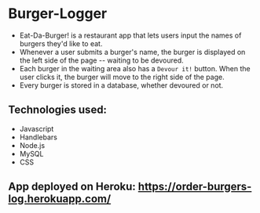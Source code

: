 # Burger-Logger

* Eat-Da-Burger! is a restaurant app that lets users input the names of burgers they'd like to eat.
* Whenever a user submits a burger's name, the burger is displayed on the left side of the page -- waiting to be devoured.
* Each burger in the waiting area also has a `Devour it!` button. When the user clicks it, the burger will move to the right side of the page.
* Every burger is stored in a database, whether devoured or not.

## Technologies used:

* Javascript
* Handlebars
* Node.js
* MySQL
* CSS

## App deployed on Heroku: https://order-burgers-log.herokuapp.com/

